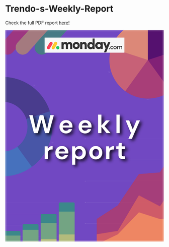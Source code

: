 # Trendo-s-Weekly-Report

Check the full PDF report 
<a href="https://github.com/IsraaMa/Trendo-s-Weekly-Report/blob/main/report/Weekly_Report.pdf" target="_blank">here!</a>

![](src/images/cover.png)
